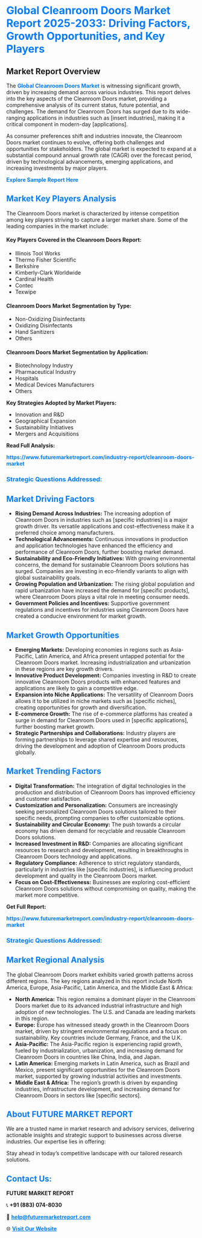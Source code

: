 <h1 style="color: #007BFF;">Global Cleanroom Doors Market Report 2025-2033: Driving Factors, Growth Opportunities, and Key Players</h1>

<section id="overview">
<h2>Market Report Overview</h2>
<p>The <a href="https://www.futuremarketreport.com/industry-report/cleanroom-doors-market" style="color: #007BFF; text-decoration: none;"><strong>Global Cleanroom Doors Market</strong></a> is witnessing significant growth, driven by increasing demand across various industries. This report delves into the key aspects of the Cleanroom Doors market, providing a comprehensive analysis of its current status, future potential, and challenges. The demand for Cleanroom Doors has surged due to its wide-ranging applications in industries such as [insert industries], making it a critical component in modern-day [applications].</p>
<p>As consumer preferences shift and industries innovate, the Cleanroom Doors market continues to evolve, offering both challenges and opportunities for stakeholders. The global market is expected to expand at a substantial compound annual growth rate (CAGR) over the forecast period, driven by technological advancements, emerging applications, and increasing investments by major players.</p>
</section>

<section id="overview">
<p><a href="https://www.futuremarketreport.com/request-sample/reportId=34200" style="color: #007BFF; text-decoration: none;"><strong>Explore Sample Report Here</strong></a></p>
</section>

<section id="key-players">
<h2 style="color: #007BFF;">Market Key Players Analysis</h2>
<p>The Cleanroom Doors market is characterized by intense competition among key players striving to capture a larger market share. Some of the leading companies in the market include:</p>
<h4>Key Players Covered in the Cleanroom Doors Report:</h4>
<ul><li>Illinois Tool Works</li><li>Thermo Fisher Scientific</li><li>Berkshire</li><li>Kimberly-Clark Worldwide</li><li>Cardinal Health</li><li>Contec</li><li>Texwipe</li></ul>
<h4>Cleanroom Doors Market Segmentation by Type:</h4>
<ul><li>Non-Oxidizing Disinfectants</li><li>Oxidizing Disinfectants</li><li>Hand Sanitizers</li><li>Others</li></ul>

<h4>Cleanroom Doors Market Segmentation by Application:</h4>
<ul><li>Biotechnology Industry</li><li>Pharmaceutical Industry</li><li>Hospitals</li><li>Medical Devices Manufacturers</li><li>Others</li></ul>
<p><strong>Key Strategies Adopted by Market Players:</strong></p>
<ul>
<li>Innovation and R&D</li>
<li>Geographical Expansion</li>
<li>Sustainability Initiatives</li>
<li>Mergers and Acquisitions</li>
</ul>
</section>

<section>
<p><strong>Read Full Analysis: </strong></p><a href="https://www.futuremarketreport.com/industry-report/cleanroom-doors-market" style="color: #007BFF; text-decoration: none;"><strong>https://www.futuremarketreport.com/industry-report/cleanroom-doors-market</strong></a>
<h3 style="color: #007BFF;">Strategic Questions Addressed:</h3>
</section>

<section id="driving-factors">
<h2 style="color: #007BFF;">Market Driving Factors</h2>
<ul>
<li><strong>Rising Demand Across Industries:</strong> The increasing adoption of Cleanroom Doors in industries such as [specific industries] is a major growth driver. Its versatile applications and cost-effectiveness make it a preferred choice among manufacturers.</li>
<li><strong>Technological Advancements:</strong> Continuous innovations in production and application technologies have enhanced the efficiency and performance of Cleanroom Doors, further boosting market demand.</li>
<li><strong>Sustainability and Eco-Friendly Initiatives:</strong> With growing environmental concerns, the demand for sustainable Cleanroom Doors solutions has surged. Companies are investing in eco-friendly variants to align with global sustainability goals.</li>
<li><strong>Growing Population and Urbanization:</strong> The rising global population and rapid urbanization have increased the demand for [specific products], where Cleanroom Doors plays a vital role in meeting consumer needs.</li>
<li><strong>Government Policies and Incentives:</strong> Supportive government regulations and incentives for industries using Cleanroom Doors have created a conducive environment for market growth.</li>
</ul>
</section>

<section id="growth-opportunities">
<h2 style="color: #007BFF;">Market Growth Opportunities</h2>
<ul>
<li><strong>Emerging Markets:</strong> Developing economies in regions such as Asia-Pacific, Latin America, and Africa present untapped potential for the Cleanroom Doors market. Increasing industrialization and urbanization in these regions are key growth drivers.</li>
<li><strong>Innovative Product Development:</strong> Companies investing in R&D to create innovative Cleanroom Doors products with enhanced features and applications are likely to gain a competitive edge.</li>
<li><strong>Expansion into Niche Applications:</strong> The versatility of Cleanroom Doors allows it to be utilized in niche markets such as [specific niches], creating opportunities for growth and diversification.</li>
<li><strong>E-commerce Growth:</strong> The rise of e-commerce platforms has created a surge in demand for Cleanroom Doors used in [specific applications], further boosting market growth.</li>
<li><strong>Strategic Partnerships and Collaborations:</strong> Industry players are forming partnerships to leverage shared expertise and resources, driving the development and adoption of Cleanroom Doors products globally.</li>
</ul>
</section>

<section id="trending-factors">
<h2 style="color: #007BFF;">Market Trending Factors</h2>
<ul>
<li><strong>Digital Transformation:</strong> The integration of digital technologies in the production and distribution of Cleanroom Doors has improved efficiency and customer satisfaction.</li>
<li><strong>Customization and Personalization:</strong> Consumers are increasingly seeking personalized Cleanroom Doors solutions tailored to their specific needs, prompting companies to offer customizable options.</li>
<li><strong>Sustainability and Circular Economy:</strong> The push towards a circular economy has driven demand for recyclable and reusable Cleanroom Doors solutions.</li>
<li><strong>Increased Investment in R&D:</strong> Companies are allocating significant resources to research and development, resulting in breakthroughs in Cleanroom Doors technology and applications.</li>
<li><strong>Regulatory Compliance:</strong> Adherence to strict regulatory standards, particularly in industries like [specific industries], is influencing product development and quality in the Cleanroom Doors market.</li>
<li><strong>Focus on Cost-Effectiveness:</strong> Businesses are exploring cost-efficient Cleanroom Doors solutions without compromising on quality, making the market more competitive.</li>
</ul>
</section>

<section>
<p><strong>Get Full Report: </strong></p><a href="https://www.futuremarketreport.com/industry-report/cleanroom-doors-market" style="color: #007BFF; text-decoration: none;"><strong>https://www.futuremarketreport.com/industry-report/cleanroom-doors-market</strong></a>
<h3 style="color: #007BFF;">Strategic Questions Addressed:</h3>
</section>


<section id="regional-analysis">
<h2 style="color: #007BFF;">Market Regional Analysis</h2>
<p>The global Cleanroom Doors market exhibits varied growth patterns across different regions. The key regions analyzed in this report include North America, Europe, Asia-Pacific, Latin America, and the Middle East & Africa:</p>
<ul>
<li><strong>North America:</strong> This region remains a dominant player in the Cleanroom Doors market due to its advanced industrial infrastructure and high adoption of new technologies. The U.S. and Canada are leading markets in this region.</li>
<li><strong>Europe:</strong> Europe has witnessed steady growth in the Cleanroom Doors market, driven by stringent environmental regulations and a focus on sustainability. Key countries include Germany, France, and the U.K.</li>
<li><strong>Asia-Pacific:</strong> The Asia-Pacific region is experiencing rapid growth, fueled by industrialization, urbanization, and increasing demand for Cleanroom Doors in countries like China, India, and Japan.</li>
<li><strong>Latin America:</strong> Emerging markets in Latin America, such as Brazil and Mexico, present significant opportunities for the Cleanroom Doors market, supported by growing industrial activities and investments.</li>
<li><strong>Middle East & Africa:</strong> The region’s growth is driven by expanding industries, infrastructure development, and increasing demand for Cleanroom Doors in sectors like [specific sectors].</li>
</ul>
</section>

<footer>
<h2 style="color: #007BFF;">About FUTURE MARKET REPORT</h2>
<p>We are a trusted name in market research and advisory services, delivering actionable insights and strategic support to businesses across diverse industries. Our expertise lies in offering:</p>

<p>Stay ahead in today’s competitive landscape with our tailored research solutions.</p>

<h2 style="color: #007BFF;">Contact Us:</h2>
<p><strong>FUTURE MARKET REPORT</strong></p>
<p>📞 <strong>+91 (883) 074-8030</strong></p>
<p>📧 <strong><a href="mailto:help@futuremarketreport.com" style="color: #007BFF;">help@futuremarketreport.com</a></strong></p>
<p>🌐 <strong><a href="https://www.futuremarketreport.com/" style="color: #007BFF;">Visit Our Website</a></strong></p>
</footer>